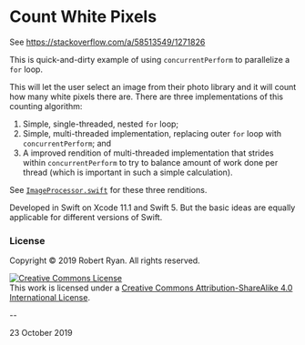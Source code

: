 #  Count White Pixels

See https://stackoverflow.com/a/58513549/1271826

This is quick-and-dirty example of using `concurrentPerform` to parallelize a `for` loop.

This will let the user select an image from their photo library and it will count how many white pixels there are. There are three implementations of this counting algorithm:

1. Simple, single-threaded, nested `for` loop;
2. Simple, multi-threaded implementation, replacing outer `for` loop with `concurrentPerform`; and
3. A improved rendition of multi-threaded implementation that strides within `concurrentPerform` to try to balance amount of work done per thread (which is important in such a simple calculation).


See [`ImageProcessor.swift`](CountWhitePixels/Services/ImageProcessor.swift) for these three renditions.

Developed in Swift on Xcode 11.1 and Swift 5. But the basic ideas are equally applicable for different versions of Swift.

### License

Copyright &copy; 2019 Robert Ryan. All rights reserved.

<a rel="license" href="http://creativecommons.org/licenses/by-sa/4.0/"><img alt="Creative Commons License" style="border-width:0" src="http://i.creativecommons.org/l/by-sa/4.0/88x31.png" /></a><br />This work is licensed under a <a rel="license" href="http://creativecommons.org/licenses/by-sa/4.0/">Creative Commons Attribution-ShareAlike 4.0 International License</a>.

--

23 October 2019
